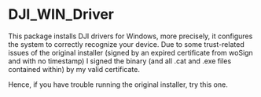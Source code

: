 # DJI_WIN_Driver

This package installs DJI drivers for Windows, more precisely, it configures the system to correctly recognize your device. Due to some trust-related issues of the original installer (signed by an expired certificate from woSign and with no timestamp) I signed the binary (and all .cat and .exe files contained within) by my valid certificate.

Hence, if you have trouble running the original installer, try this one.